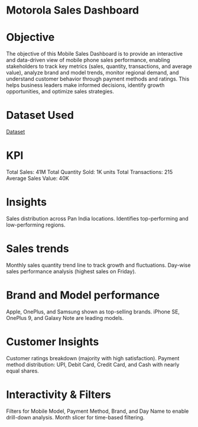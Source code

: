 # Motorola Sales Dashboard

# Objective 
The objective of this Mobile Sales Dashboard is to provide an interactive and data-driven view of mobile phone sales performance, enabling stakeholders to track key metrics (sales, quantity, transactions, and average value), analyze brand and model trends, monitor regional demand, and understand customer behavior through payment methods and ratings. This helps business leaders make informed decisions, identify growth opportunities, and optimize sales strategies.

# Dataset Used
<a href = "https://github.com/Shreyas-P2004/Mobile-Sales-Data-dashboard/blob/main/Day%20-%2030%20-%20Mobile%20Sales%20Data.xlsx">Dataset</a>

# KPI
Total Sales: 41M
Total Quantity Sold: 1K units
Total Transactions: 215
Average Sales Value: 40K

# Insights
Sales distribution across Pan India locations.
Identifies top-performing and low-performing regions.

# Sales trends
Monthly sales quantity trend line to track growth and fluctuations.
Day-wise sales performance analysis (highest sales on Friday).

# Brand and Model performance
Apple, OnePlus, and Samsung shown as top-selling brands.
iPhone SE, OnePlus 9, and Galaxy Note are leading models.

# Customer Insights
Customer ratings breakdown (majority with high satisfaction).
Payment method distribution: UPI, Debit Card, Credit Card, and Cash with nearly equal shares.

# Interactivity & Filters
Filters for Mobile Model, Payment Method, Brand, and Day Name to enable drill-down analysis.
Month slicer for time-based filtering.



